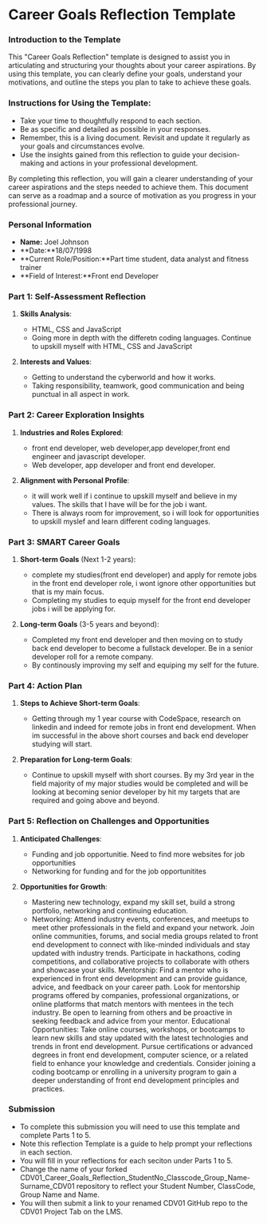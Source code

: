 
# Career Goals Reflection Template

### Introduction to the Template

This "Career Goals Reflection" template is designed to assist you in articulating and structuring your thoughts about your career aspirations. By using this template, you can clearly define your goals, understand your motivations, and outline the steps you plan to take to achieve these goals.

### Instructions for Using the Template:

- Take your time to thoughtfully respond to each section.
- Be as specific and detailed as possible in your responses.
- Remember, this is a living document. Revisit and update it regularly as your goals and circumstances evolve.
- Use the insights gained from this reflection to guide your decision-making and actions in your professional development.

By completing this reflection, you will gain a clearer understanding of your career aspirations and the steps needed to achieve them. This document can serve as a roadmap and a source of motivation as you progress in your professional journey.

### Personal Information

- **Name:** Joel Johnson
- **Date:**18/07/1998
- **Current Role/Position:**Part time student, data analyst and fitness trainer
- **Field of Interest:**Front end Developer

### Part 1: Self-Assessment Reflection

1. **Skills Analysis**:
    
    - HTML, CSS and JavaScript
    - Going more in depth with the differetn coding languages. Continue to upskill myself with HTML, CSS and JavaScript
2. **Interests and Values**:
    
    - Getting to understand the cyberworld and how it works.
    - Taking responsibility, teamwork, good communication and being punctual in all aspect in work.

### Part 2: Career Exploration Insights

1. **Industries and Roles Explored**:
    
    - front end developer, web developer,app developer,front end engineer and javascript developer.
    - Web developer, app developer and front end developer.
2. **Alignment with Personal Profile**:
    
    - it will work well if i continue to upskill myself and believe in my values. The skills that I have will be for the job i want.
    - There is always room for improvement, so i will look for opportunities to upskill myslef and learn different coding languages.

### Part 3: SMART Career Goals

1. **Short-term Goals** (Next 1-2 years):
    
    - complete my studies(front end developer) and apply for remote jobs in the front end developer role, i wont ignore other opportunities but that is my main focus.
    - Completing my studies to equip myself for the front end developer jobs i will be applying for.
2. **Long-term Goals** (3-5 years and beyond):
    
    - Completed my front end developer and then moving on to study back end developer to become a fullstack developer. Be in a senior developer roll for a remote company.
    - By continously improving my self and equiping my self for the future.

### Part 4: Action Plan

1. **Steps to Achieve Short-term Goals**:
    
    - Getting through my 1 year course with CodeSpace, research on linkedin and indeed for remote jobs in front end development. When im successful in the above short courses and back end developer studying will start.
    
2. **Preparation for Long-term Goals**:
    
    - Continue to upskill myself with short courses. By my 3rd year in the field majority of my major studies would be completed and will be looking at becoming senior developer by hit my targets that are required and going above and beyond.
    

### Part 5: Reflection on Challenges and Opportunities

1. **Anticipated Challenges**:
    
    - Funding and job opportunitie. Need to find more websites for job opportunities
    - Networking for funding and for the job opportunitites 
2. **Opportunities for Growth**:
    
    - Mastering new technology, expand my skill set, build a strong portfolio, networking and continuing education.
    - Networking:
Attend industry events, conferences, and meetups to meet other professionals in the field and expand your network.
Join online communities, forums, and social media groups related to front end development to connect with like-minded individuals and stay updated with industry trends.
Participate in hackathons, coding competitions, and collaborative projects to collaborate with others and showcase your skills.
Mentorship:
Find a mentor who is experienced in front end development and can provide guidance, advice, and feedback on your career path.
Look for mentorship programs offered by companies, professional organizations, or online platforms that match mentors with mentees in the tech industry.
Be open to learning from others and be proactive in seeking feedback and advice from your mentor.
Educational Opportunities:
Take online courses, workshops, or bootcamps to learn new skills and stay updated with the latest technologies and trends in front end development.
Pursue certifications or advanced degrees in front end development, computer science, or a related field to enhance your knowledge and credentials.
Consider joining a coding bootcamp or enrolling in a university program to gain a deeper understanding of front end development principles and practices.

### Submission

- To complete this submission you will need to use this template and complete Parts 1 to 5.
- Note this reflection Template is a guide to help prompt your reflections in each section.
- You will fill in your reflections for each seciton under Parts 1 to 5.
- Change the name of your forked CDV01_Career_Goals_Reflection_StudentNo_Classcode_Group_Name-Surname_CDV01 repository to reflect your Student Number, ClassCode, Group Name and Name.
- You will then submit a link to your renamed CDV01 GitHub repo to the CDV01 Project Tab on the LMS.


